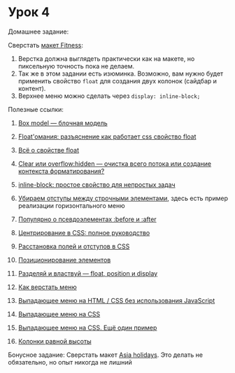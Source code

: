 # Урок 4

Домашнее задание:

Сверстать [макет Fitness](/fe-html-04/homework4.psd):

1. Верстка должна выглядеть практически как на макете, но пиксельную точность пока не делаем.
2. Так же в этом задании есть изюминка. Возможно, вам нужно будет применить свойство `float` для создания двух колонок (сайдбар и контент).
3. Верхнее меню можно сделать через `display: inline-block;`

Полезные ссылки:

1. [Box model — блочная модель](http://www.xiper.net/learn/css/box-model/what-is-the-box-model.html)

2. [Float'омания: разъяснение как работает css свойство float](http://habrahabr.ru/post/136588/)
3. [Всё о свойстве float](http://www.css-tricks.ru/articles/details/AllAboutFloats)
4. [Clear или overflow:hidden — очистка всего потока или создание контекста форматирования?](http://habrahabr.ru/post/48383/)
5. [inline-block: простое свойство для непростых задач](http://www.xiper.net/collect/html-and-css-tricks/pozitsionirovanie/inline-block-simple-property-for-complex-tasks.html)
6. [Убираем отступы между строчными элементами](http://xiper.net/collect/html-and-css-tricks/pozitsionirovanie/inline-block-margins), здесь есть пример реализации горизонтального меню
7. [Популярно о псевдоэлементах :before и :after](http://habrahabr.ru/post/154319/)
8. [Центрирование в CSS: полное руководство](http://frontender.info/centering-css-complete-guide/)
9. [Расстановка полей и отступов в CSS](https://habrahabr.ru/company/netcracker/blog/281008/)
10. [Позиционирование элементов](http://htmlbook.ru/samlayout/blochnaya-verstka/pozitsionirovanie-elementov)
11. [Разделяй и властвуй — float, position и display](http://habrahabr.ru/post/9476/)

12. [Как верстать меню](http://xiper.net/learn/tegofenshuj/semantic-menu)
13. [Выпадающее меню на HTML / CSS без использования JavaScript](https://www.mobila.name/post/5172c6cbb4ab3/)
14. [Выпадающее меню на CSS](http://www.xiper.net/collect/html-and-css-tricks/navigation/css-drop-down-menu.html)
15. [Выпадающее меню на CSS. Ещё один пример](http://borpost.ru/html/vypadayushhee-menyu-na-css/)
16. [Колонки равной высоты](http://xiper.net/collect/html-and-css-tricks/karkas-verstki/kolonki-ravnoy-visoty)

Бонусное задание:
Сверстать макет [Asia holidays](/fe-html-04/homework4_bonus.psd). Это делать не обязательно, но опыт никогда не лишний